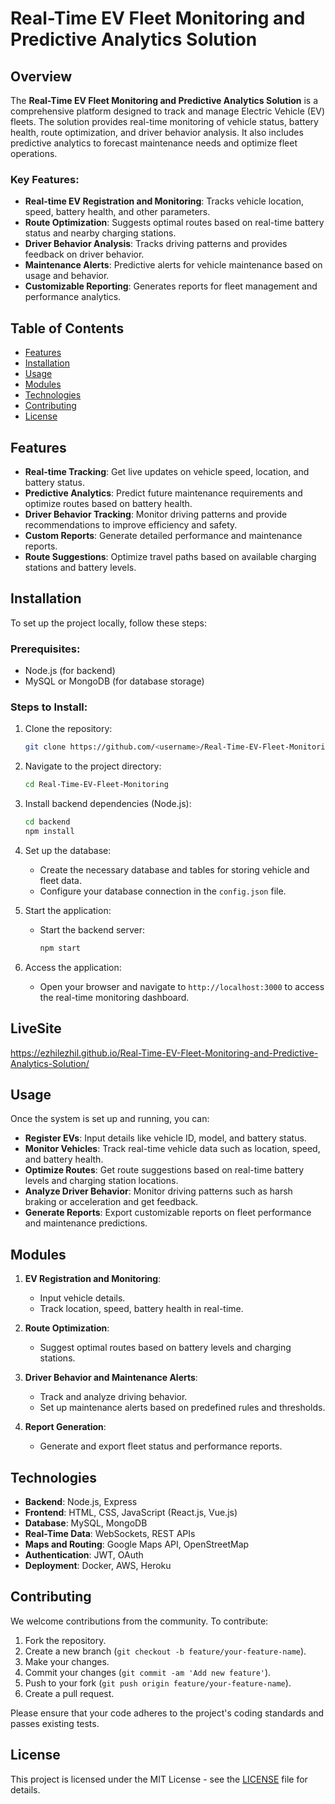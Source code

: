 # Real-Time EV Fleet Monitoring and Predictive Analytics Solution

## Overview

The **Real-Time EV Fleet Monitoring and Predictive Analytics Solution** is a comprehensive platform designed to track and manage Electric Vehicle (EV) fleets. The solution provides real-time monitoring of vehicle status, battery health, route optimization, and driver behavior analysis. It also includes predictive analytics to forecast maintenance needs and optimize fleet operations.

### Key Features:
- **Real-time EV Registration and Monitoring**: Tracks vehicle location, speed, battery health, and other parameters.
- **Route Optimization**: Suggests optimal routes based on real-time battery status and nearby charging stations.
- **Driver Behavior Analysis**: Tracks driving patterns and provides feedback on driver behavior.
- **Maintenance Alerts**: Predictive alerts for vehicle maintenance based on usage and behavior.
- **Customizable Reporting**: Generates reports for fleet management and performance analytics.

## Table of Contents
- [Features](#features)
- [Installation](#installation)
- [Usage](#usage)
- [Modules](#modules)
- [Technologies](#technologies)
- [Contributing](#contributing)
- [License](#license)

## Features
- **Real-time Tracking**: Get live updates on vehicle speed, location, and battery status.
- **Predictive Analytics**: Predict future maintenance requirements and optimize routes based on battery health.
- **Driver Behavior Tracking**: Monitor driving patterns and provide recommendations to improve efficiency and safety.
- **Custom Reports**: Generate detailed performance and maintenance reports.
- **Route Suggestions**: Optimize travel paths based on available charging stations and battery levels.

## Installation

To set up the project locally, follow these steps:

### Prerequisites:
- Node.js (for backend)
- MySQL or MongoDB (for database storage)

### Steps to Install:

1. Clone the repository:
   ```bash
   git clone https://github.com/<username>/Real-Time-EV-Fleet-Monitoring.git
   ```

2. Navigate to the project directory:
   ```bash
   cd Real-Time-EV-Fleet-Monitoring
   ```

3. Install backend dependencies (Node.js):
   ```bash
   cd backend
   npm install
   ```

4. Set up the database:
   - Create the necessary database and tables for storing vehicle and fleet data.
   - Configure your database connection in the `config.json` file.

5. Start the application:
   - Start the backend server:
     ```bash
     npm start
     ```

6. Access the application:
   - Open your browser and navigate to `http://localhost:3000` to access the real-time monitoring dashboard.
  
## LiveSite
   https://ezhilezhil.github.io/Real-Time-EV-Fleet-Monitoring-and-Predictive-Analytics-Solution/

## Usage

Once the system is set up and running, you can:

- **Register EVs**: Input details like vehicle ID, model, and battery status.
- **Monitor Vehicles**: Track real-time vehicle data such as location, speed, and battery health.
- **Optimize Routes**: Get route suggestions based on real-time battery levels and charging station locations.
- **Analyze Driver Behavior**: Monitor driving patterns such as harsh braking or acceleration and get feedback.
- **Generate Reports**: Export customizable reports on fleet performance and maintenance predictions.

## Modules

1. **EV Registration and Monitoring**:
   - Input vehicle details.
   - Track location, speed, battery health in real-time.
   
2. **Route Optimization**:
   - Suggest optimal routes based on battery levels and charging stations.
   
3. **Driver Behavior and Maintenance Alerts**:
   - Track and analyze driving behavior.
   - Set up maintenance alerts based on predefined rules and thresholds.

4. **Report Generation**:
   - Generate and export fleet status and performance reports.

## Technologies

- **Backend**: Node.js, Express
- **Frontend**: HTML, CSS, JavaScript (React.js, Vue.js)
- **Database**: MySQL, MongoDB
- **Real-Time Data**: WebSockets, REST APIs
- **Maps and Routing**: Google Maps API, OpenStreetMap
- **Authentication**: JWT, OAuth
- **Deployment**: Docker, AWS, Heroku

## Contributing

We welcome contributions from the community. To contribute:

1. Fork the repository.
2. Create a new branch (`git checkout -b feature/your-feature-name`).
3. Make your changes.
4. Commit your changes (`git commit -am 'Add new feature'`).
5. Push to your fork (`git push origin feature/your-feature-name`).
6. Create a pull request.

Please ensure that your code adheres to the project's coding standards and passes existing tests.

## License

This project is licensed under the MIT License - see the [LICENSE](LICENSE) file for details.
